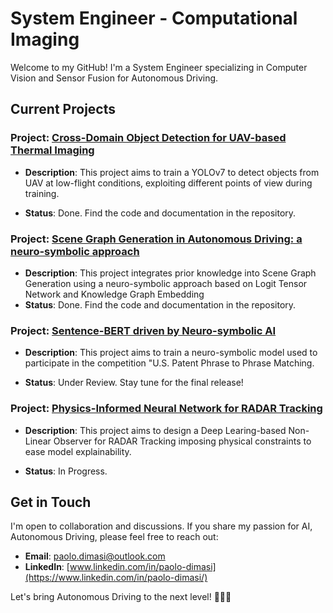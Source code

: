 # System Engineer - Computational Imaging

Welcome to my GitHub! I'm a System Engineer specializing in Computer Vision and Sensor Fusion for Autonomous Driving.

## Current Projects

### Project: [Cross-Domain Object Detection for UAV-based Thermal Imaging](https://github.com/Pamasi/tir_cross_domain#cross-domain-object-detection-for-uav-based-thermal-imaging)
- **Description**: This project aims to train a YOLOv7 to detect objects from UAV at low-flight conditions, exploiting different points of view during training.

- **Status**: Done. Find the code and documentation in the repository.
  
### Project: [Scene Graph Generation in Autonomous Driving: a neuro-symbolic approach](https://github.com/Pamasi/sgg_av)

- **Description**: This project integrates prior knowledge into Scene Graph Generation using a neuro-symbolic approach based on Logit Tensor Network and Knowledge Graph Embedding
- **Status**: Done. Find the code and documentation in the repository.
  
### Project: [Sentence-BERT driven by Neuro-symbolic AI](https://github.com/Pamasi/phrase_matching_ltn/tree/develop)

- **Description**: This project aims to train a neuro-symbolic model used to participate in the competition "U.S. Patent Phrase to Phrase Matching.

- **Status**: Under Review. Stay tune for the final release!
  
### Project: [Physics-Informed Neural Network for RADAR Tracking](https://github.com/Pamasi/pinn_kkl_observer/tree/develop)

- **Description**: This project aims to design a Deep Learing-based Non-Linear Observer for RADAR Tracking imposing physical constraints to ease model explainability.

- **Status**: In Progress.
## Get in Touch
I'm open to collaboration and discussions. If you share my passion for AI, Autonomous Driving, please feel free to reach out:

- **Email**: [paolo.dimasi@outlook.com](mailto:paolo.dimasi@outlook.com)
- **LinkedIn**: [www.linkedin.com/in/paolo-dimasi](https://www.linkedin.com/in/paolo-dimasi/)

Let's bring Autonomous Driving to the next level! 🚗🤖🌟
